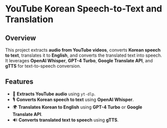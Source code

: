 # YouTube Korean Speech-to-Text and Translation

## Overview
This project extracts **audio from YouTube videos**, converts **Korean speech to text**, translates it to **English**, and converts the translated text into speech. It leverages **OpenAI Whisper**, **GPT-4 Turbo**, **Google Translate API**, and **gTTS** for text-to-speech conversion.

## Features
- 🎵 **Extracts YouTube audio** using `yt-dlp`.
- 🎙 **Converts Korean speech to text** using **OpenAI Whisper**.
- 🌍 **Translates Korean to English** using **GPT-4 Turbo** or **Google Translate API**.
- 🔊 **Converts translated text to speech** using **gTTS**.



